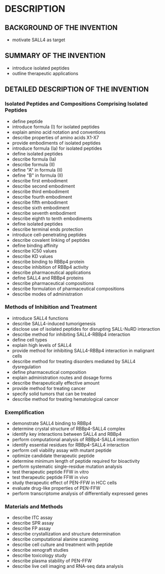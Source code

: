 # DESCRIPTION

## BACKGROUND OF THE INVENTION

- motivate SALL4 as target

## SUMMARY OF THE INVENTION

- introduce isolated peptides
- outline therapeutic applications

## DETAILED DESCRIPTION OF THE INVENTION

### Isolated Peptides and Compositions Comprising Isolated Peptides

- define peptide
- introduce formula (I) for isolated peptides
- explain amino acid notation and conventions
- describe properties of amino acids X1-X7
- provide embodiments of isolated peptides
- introduce formula (Ia) for isolated peptides
- define isolated peptides
- describe formula (Ia)
- describe formula (II)
- define "A" in formula (II)
- define "B" in formula (II)
- describe first embodiment
- describe second embodiment
- describe third embodiment
- describe fourth embodiment
- describe fifth embodiment
- describe sixth embodiment
- describe seventh embodiment
- describe eighth to tenth embodiments
- define isolated peptides
- describe terminal ends protection
- introduce cell-penetrating peptides
- describe covalent linking of peptides
- define binding affinity
- describe IC50 values
- describe KD values
- describe binding to RBBp4 protein
- describe inhibition of RBBp4 activity
- describe pharmaceutical applications
- define SALL4 and RBBp4 proteins
- describe pharmaceutical compositions
- describe formulation of pharmaceutical compositions
- describe modes of administration

### Methods of Inhibition and Treatment

- introduce SALL4 functions
- describe SALL4-induced tumorigenesis
- disclose use of isolated peptides for disrupting SALL-NuRD interaction
- describe method for inhibiting SALL4-RBBp4 interaction
- define cell types
- explain high levels of SALL4
- provide method for inhibiting SALL4-RBBp4 interaction in malignant cells
- describe method for treating disorders mediated by SALL4 dysregulation
- define pharmaceutical composition
- explain administration routes and dosage forms
- describe therapeutically effective amount
- provide method for treating cancer
- specify solid tumors that can be treated
- describe method for treating hematological cancer

### Exemplification

- demonstrate SALL4 binding to RBBp4
- determine crystal structure of RBBp4-SALL4 complex
- identify key interactions between SALL4 and RBBp4
- perform computational analysis of RBBp4-SALL4 interaction
- identify essential residues for RBBp4-SALL4 interaction
- perform cell viability assay with mutant peptide
- optimize candidate therapeutic peptide
- determine minimum length of peptide required for bioactivity
- perform systematic single-residue mutation analysis
- test therapeutic peptide FFW in vitro
- test therapeutic peptide FFW in vivo
- study therapeutic effect of PEN-FFW in HCC cells
- evaluate drug-like properties of PEN-FFW
- perform transcriptome analysis of differentially expressed genes

### Materials and Methods

- describe ITC assay
- describe SPR assay
- describe FP assay
- describe crystallization and structure determination
- describe computational alanine scanning
- describe cell culture and treatment with peptide
- describe xenograft studies
- describe toxicology study
- describe plasma stability of PEN-FFW
- describe live cell imaging and RNA-seq data analysis

